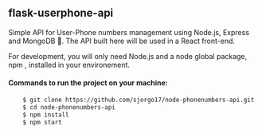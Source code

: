 ## flask-userphone-api

Simple API for User-Phone numbers management using Node.js, Express and MongoDB 
🎉. The API built here will be used in a React front-end.

For development, you will only need Node.js and a node global package, npm , installed in your environement.
#### Commands to run the project on your machine:

```bash
    $ git clone https://github.com/sjorgo17/node-phonenumbers-api.git
    $ cd node-phonenumbers-api
    $ npm install
    $ npm start
```
